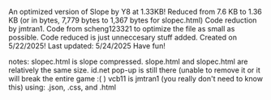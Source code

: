 An optimized version of Slope by Y8 at 1.33KB! 
Reduced from 7.6 KB to 1.36 KB (or in bytes, 7,779 bytes to 1,367 bytes for slopec.html) 
Code reduction by jmtran1. Code from scheng123321 to optimize the file as small as possible. 
Code reduced is just unneccesary stuff added.
Created on 5/22/2025! 
Last updated: 5/24/2025
Have fun!


notes: slopec.html is slope compressed. 
slope.html and slopec.html are relatively the same size. 
id.net pop-up is still there (unable to remove it or it will break the entire game :( )
vcb11 is jmtran1 (you really don't need to know this)
using: .json, .css, and .html
